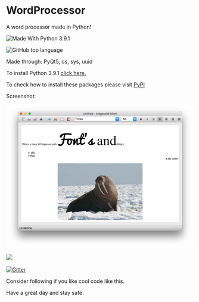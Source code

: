 # WordProcessor
A word processor made in Python!

<img src="https://img.shields.io/badge/Made%20With%20-Python%203.9.1-blue.svg" alt="Made With Python 3.9.1">

![GitHub top language](https://img.shields.io/github/languages/top/tech35/WordProcessor)

Made through: PyQt5, os, sys, uuid

To install Python 3.9.1 [click here.](https://www.python.org/downloads/)

To check how to install these packages please visit [PyPI](https://pypi.org/)

Screenshot:

![ ](https://github.com/tech35/WordProcessor/blob/main/screenshot-wordprocessor.jpg?raw=true)

<a href = "https://reddit.com/user/tech35/"><img src="https://img.shields.io/badge/Reddit-FF4500?style=for-the-badge&logo=reddit&logoColor=white"></a>

[![Gitter](https://badges.gitter.im/tech35/community.svg)](https://gitter.im/tech35/community?utm_source=badge&utm_medium=badge&utm_campaign=pr-badge)

Consider following if you like cool code like this.

Have a great day and stay safe.
